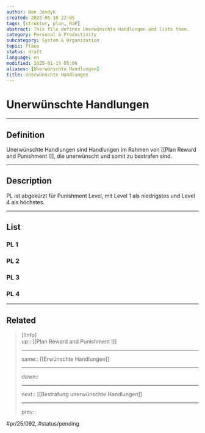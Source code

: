```yaml
---
author: Ben Jendyk
created: 2023-05-10 22:05  
tags: [struktur, plan, RaP]
abstract: This file defines Unerwünschte Handlungen and lists them.
category: Personal & Productivity 
subcategory: System & Organization 
topic: Pläne 
status: draft
language: en
modified: 2025-01-15 05:06
aliases: [Unerwünschte Handlungen]
title: Unerwünschte Handlungen
---
```


# Unerwünschte Handlungen

---

## Definition

Unerwünschte Handlungen sind Handlungen im Rahmen von [[Plan Reward and Punishment I]], die unerwünscht und somit zu bestrafen sind.

---

## Description

PL ist abgekürzt für Punishment Level, mit Level 1 als niedrigstes und Level 4 als höchstes.

---

## List

### PL 1

### PL 2

### PL 3

### PL 4

---

## Related

> [!Info]  
> up:: [[Plan Reward and Punishment I]]
> - ---
> same:: [[Erwünschte Handlungen]]
> - ---
> down::
> - ---
> next:: [[Bestrafung unerwünschte Handlungen]]
> - ---
> prev::


#pr/25/092, #status/pending